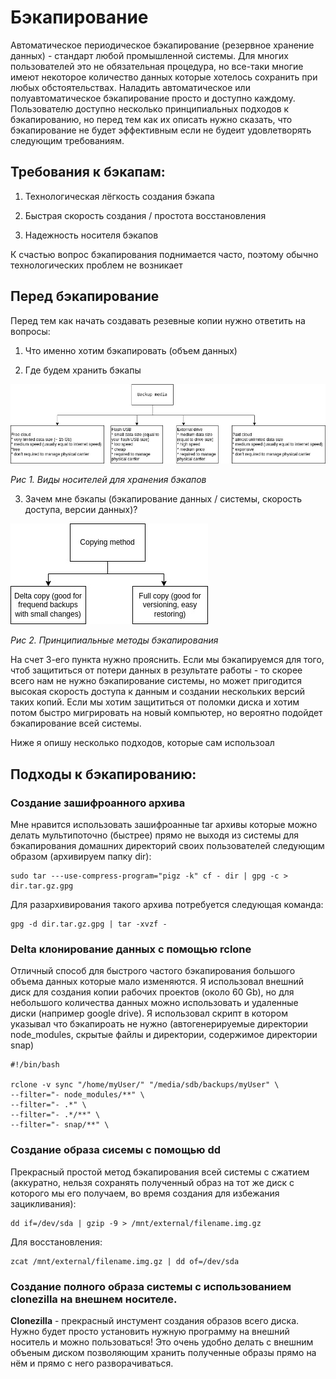 # Бэкапирование

Автоматическое периодическое бэкапирование (резервное хранение данных) - стандарт любой промышленной системы. Для многих пользователей это не обязательная процедура, но все-таки многие имеют некоторое количество данных которые хотелось сохранить при любых обстоятельствах. Наладить автоматическое или полуавтоматическое бэкапирование просто и доступно каждому. Пользователю доступно несколько принципиальных подходов к бэкапированию, но перед тем как их описать нужно сказать, что бэкапирование не будет эффективным если не будеит удовлетворять следующим требованиям.

## Требования к бэкапам:

1. Технологическая лёгкость создания бэкапа

2. Быстрая скорость создания / простота восстановления

3. Надежность носителя бэкапов

К счастью вопрос бэкапирования поднимается часто, поэтому обычно технологических проблем не возникает

## Перед бэкапирование 

Перед тем как начать создавать резевные копии нужно ответить на вопросы:

1. Что именно хотим бэкапировать (объем данных)

2. Где будем хранить бэкапы

![](202302112_backup-media.jpg)

*Рис 1. Виды носителей для хранения бэкапов*

3. Зачем мне бэкапы (бэкапирование данных / системы, скорость доступа, версии данных)?

![](202302112_copying-methods.jpg)

*Рис 2. Принципиальные методы бэкапирования* 

На счет 3-его пункта нужно прояснить. Если мы бэкапируемся для того, чтоб защититься от потери данных в результате работы - то скорее всего нам не нужно бэкапирование системы, но может пригодится высокая скорость доступа к данным и создании нескольких версий таких копий. Если мы хотим защититься от поломки диска и хотим потом быстро мигрировать на новый компьютер, но вероятно подойдет бэкапирование всей системы. 

Ниже я опишу несколько подходов, которые сам использоал

## Подходы к бэкапированию: 

### Создание зашифроанного архива

Мне нравится использовать зашифроанные tar архивы которые можно делать мультипоточно (быстрее) прямо не выходя из системы для бэкапирования домашних директорий своих пользователей следующим образом (архивируем папку dir):

```
sudo tar ---use-compress-program="pigz -k" cf - dir | gpg -c > dir.tar.gz.gpg 
```

Для разархивирования такого архива потребуется следующая команда:

```
gpg -d dir.tar.gz.gpg | tar -xvzf -
```

### Delta клонирование данных с помощью rclone
Отличный способ для быстрого частого бэкапирования большого объема данных которые мало изменяются. Я использовал внешний диск для создания копии рабочих проектов (около 60 Gb), но для небольшого количества данных можно использовать и удаленные диски (например google drive). Я использовал скрипт в котором указывал что бэкапироать не нужно  (автогенерируемые директории node_modules, скрытые файлы и директории, содержимое директории snap)

```
#!/bin/bash

rclone -v sync "/home/myUser/" "/media/sdb/backups/myUser" \
--filter="- node_modules/**" \
--filter="- .*" \
--filter="- .*/**" \
--filter="- snap/**" \

```


### Создание образа сисемы с помощью dd

Прекрасный простой метод бэкапирования всей системы с сжатием (аккуратно, нельзя сохранять полученный образ на тот же диск с которого мы его получаем, во время создания для избежания зацикливания):

```
dd if=/dev/sda | gzip -9 > /mnt/external/filename.img.gz 
```

Для восстановления:

```
zcat /mnt/external/filename.img.gz | dd of=/dev/sda
```

### Создание полного образа системы с использованием clonezilla на внешнем носителе.

**Clonezilla** - прекрасный инстумент создания образов всего диска. Нужно будет просто установить нужную программу на внешний носитель и можно пользоваться! Это очень удобно делать с внешним объеным диском позволяющим хранить полученные образы прямо на нём и прямо с него разворачиваться.




